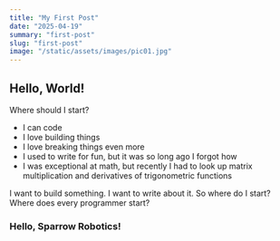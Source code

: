 ```yaml
---
title: "My First Post"
date: "2025-04-19"
summary: "first-post"
slug: "first-post"
image: "/static/assets/images/pic01.jpg"
---
```


## Hello, World!

Where should I start?

- I can code 
- I love building things
- I love breaking things even more
- I used to write for fun, but it was so long ago I forgot how
- I was exceptional at math, but recently I had to look up matrix multiplication and derivatives of trigonometric functions

I want to build something. I want to write about it. So where do I start? Where does every programmer start?


### Hello, Sparrow Robotics!